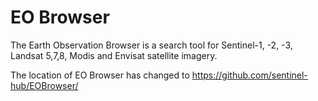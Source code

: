 # EO Browser
The Earth Observation Browser is a search tool for Sentinel-1, -2, -3, Landsat 5,7,8, Modis and Envisat satellite imagery.

The location of EO Browser has changed to https://github.com/sentinel-hub/EOBrowser/
